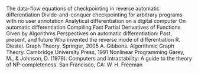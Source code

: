 The data-flow equations of checkpointing in reverse automatic differentiation
Divide-and-conquer checkpointing for arbitrary programs with no user annotation
Analytical differentiation on a digital computer
On automatic differentiation
Compiling Fast Partial Derivatives of Functions Given by Algorithms
Perspectives on automatic differentiation: Past, present, and future
Who invented the reverse mode of differentiation
R. Diestel. Graph Theory. Springer, 2005
A. Gibbons. Algorithmic Graph Theory. Cambridge University Press, 1991
Nonlinear Programming
Garey, M., & Johnson, D. (1979). Computers and intractability: A guide to the theory of NP-completeness. San Francisco, CA: W. H. Freeman
